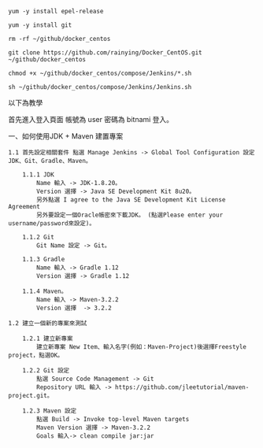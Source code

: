 ```
yum -y install epel-release
```

```
yum -y install git 
```

```
rm -rf ~/github/docker_centos
```

```
git clone https://github.com/rainying/Docker_CentOS.git ~/github/docker_centos
```

```
chmod +x ~/github/docker_centos/compose/Jenkins/*.sh
```

```
sh ~/github/docker_centos/compose/Jenkins/Jenkins.sh
```


以下為教學

首先進入登入頁面 帳號為 user 密碼為 bitnami 登入。

一、如何使用JDK + Maven 建置專案

	1.1 首先設定相關套件 點選 Manage Jenkins -> Global Tool Configuration 設定JDK、Git、Gradle、Maven。

		1.1.1 JDK
			Name 輸入 -> JDK-1.8.20。
			Version 選擇 -> Java SE Development Kit 8u20。
			另外點選 I agree to the Java SE Development Kit License Agreement
			另外要設定一個Oracle帳密來下載JDK。 (點選Please enter your username/password來設定)。

		1.1.2 Git
		    Git Name 設定 -> Git。

		1.1.3 Gradle
		    Name 輸入 -> Gradle 1.12
			Version 選擇 -> Gradle 1.12

		1.1.4 Maven。
			Name 輸入 -> Maven-3.2.2
			Version 選擇  -> 3.2.2

	1.2 建立一個新的專案來測試

		1.2.1 建立新專案 
			建立新專案 New Item、輸入名字(例如：Maven-Project)後選擇Freestyle project，點選OK。

		1.2.2 Git 設定
			點選 Source Code Management -> Git 
			Repository URL 輸入 -> https://github.com/jleetutorial/maven-project.git。

		1.2.3 Maven 設定
            點選 Build -> Invoke top-level Maven targets
            Maven Version 選擇 -> Maven-3.2.2
            Goals 輸入-> clean compile jar:jar